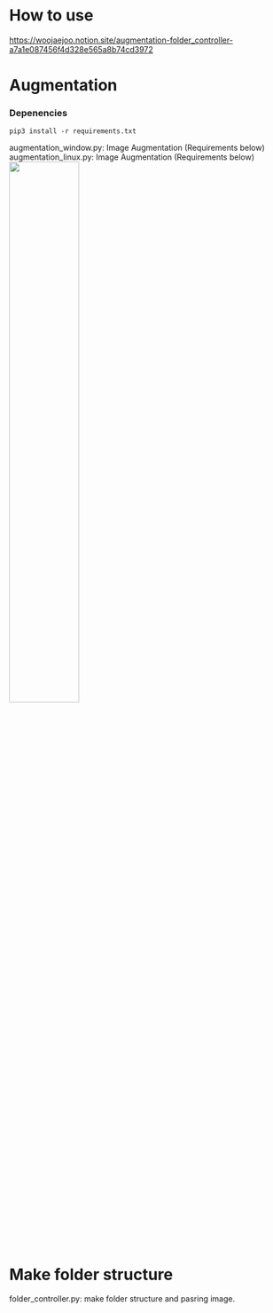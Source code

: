 # How to use
https://woojaejoo.notion.site/augmentation-folder_controller-a7a1e087456f4d328e565a8b74cd3972
# Augmentation
### Depenencies
```
pip3 install -r requirements.txt
```
augmentation_window.py: Image Augmentation (Requirements below)  
augmentation_linux.py: Image Augmentation (Requirements below)  
<img width="50%" src="https://github.com/woorej/Korea-Customs-Service/assets/5304511/ed92ac5c-6dfa-4ad3-b313-e603c432472c">

# Make folder structure
folder_controller.py: make folder structure and pasring image.  
